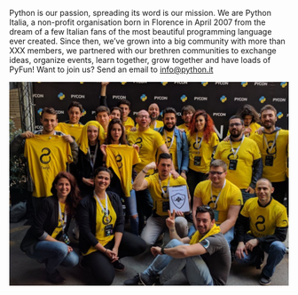Python is our passion, spreading its word is our mission. We are Python Italia,
a non-profit organisation born in Florence in April 2007 from the dream of a
few Italian fans of the most beautiful programming language ever created.
Since then, we’ve grown into a big community with more than XXX members,
we partnered with our brethren communities to exchange ideas,
organize events, learn together, grow together and have loads
of PyFun! Want to join us? Send an email to [info@python.it](info@python.it)

![](./team.jpg)